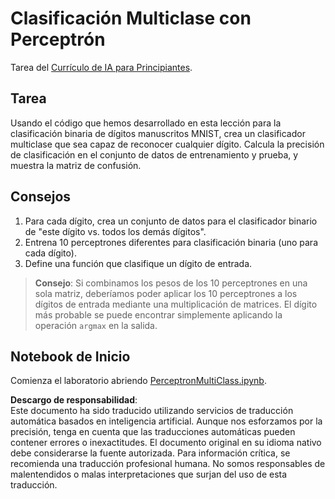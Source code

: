 # Clasificación Multiclase con Perceptrón

Tarea del [Currículo de IA para Principiantes](https://github.com/microsoft/ai-for-beginners).

## Tarea

Usando el código que hemos desarrollado en esta lección para la clasificación binaria de dígitos manuscritos MNIST, crea un clasificador multiclase que sea capaz de reconocer cualquier dígito. Calcula la precisión de clasificación en el conjunto de datos de entrenamiento y prueba, y muestra la matriz de confusión.

## Consejos

1. Para cada dígito, crea un conjunto de datos para el clasificador binario de "este dígito vs. todos los demás dígitos".
2. Entrena 10 perceptrones diferentes para clasificación binaria (uno para cada dígito).
3. Define una función que clasifique un dígito de entrada.

> **Consejo**: Si combinamos los pesos de los 10 perceptrones en una sola matriz, deberíamos poder aplicar los 10 perceptrones a los dígitos de entrada mediante una multiplicación de matrices. El dígito más probable se puede encontrar simplemente aplicando la operación `argmax` en la salida.

## Notebook de Inicio

Comienza el laboratorio abriendo [PerceptronMultiClass.ipynb](../../../../../../lessons/3-NeuralNetworks/03-Perceptron/lab/PerceptronMultiClass.ipynb).

**Descargo de responsabilidad**:  
Este documento ha sido traducido utilizando servicios de traducción automática basados en inteligencia artificial. Aunque nos esforzamos por la precisión, tenga en cuenta que las traducciones automáticas pueden contener errores o inexactitudes. El documento original en su idioma nativo debe considerarse la fuente autorizada. Para información crítica, se recomienda una traducción profesional humana. No somos responsables de malentendidos o malas interpretaciones que surjan del uso de esta traducción.